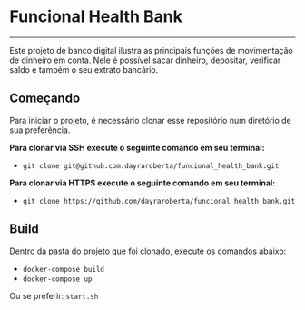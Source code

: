 # Funcional Health Bank
--- 
Este projeto de banco digital ilustra as principais funções de movimentação de dinheiro em conta. Nele é possível sacar dinheiro, depositar, verificar saldo e também o seu extrato bancário.

## Começando
Para iniciar o projeto, é necessário clonar esse repositório num diretório de sua preferência.

**Para clonar via SSH execute o seguinte comando em seu terminal:**

- ```git clone git@github.com:dayraroberta/funcional_health_bank.git```

**Para clonar via HTTPS execute o seguinte comando em seu terminal:**

- ```git clone https://github.com/dayraroberta/funcional_health_bank.git```

## Build
Dentro da pasta do projeto que foi clonado, execute os comandos abaixo:

- ```docker-compose build```
- ```docker-compose up```

Ou se preferir:
```start.sh```

